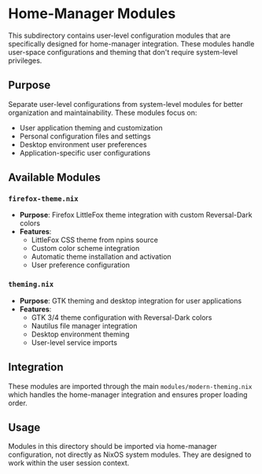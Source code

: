 # Home-Manager Modules

This subdirectory contains user-level configuration modules that are specifically designed for home-manager integration. These modules handle user-space configurations and theming that don't require system-level privileges.

## Purpose

Separate user-level configurations from system-level modules for better organization and maintainability. These modules focus on:
- User application theming and customization
- Personal configuration files and settings
- Desktop environment user preferences
- Application-specific user configurations

## Available Modules

### `firefox-theme.nix`
- **Purpose**: Firefox LittleFox theme integration with custom Reversal-Dark colors
- **Features**:
  - LittleFox CSS theme from npins source
  - Custom color scheme integration
  - Automatic theme installation and activation
  - User preference configuration

### `theming.nix`
- **Purpose**: GTK theming and desktop integration for user applications
- **Features**:
  - GTK 3/4 theme configuration with Reversal-Dark colors
  - Nautilus file manager integration
  - Desktop environment theming
  - User-level service imports

## Integration

These modules are imported through the main `modules/modern-theming.nix` which handles the home-manager integration and ensures proper loading order.

## Usage

Modules in this directory should be imported via home-manager configuration, not directly as NixOS system modules. They are designed to work within the user session context.